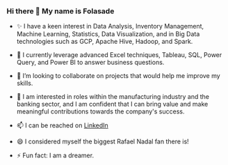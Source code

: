 ### Hi there 👋 My name is Folasade

- ✨ I have a keen interest in Data Analysis, Inventory Management, Machine Learning, Statistics, Data Visualization, and in Big Data technologies such as GCP, Apache Hive, Hadoop, and Spark.

- 🔭 I currently leverage advanced Excel techniques, Tableau, SQL, Power Query, and Power BI to answer business questions.

- 👯 I’m looking to collaborate on projects that would help me improve my skills.

- 🤔 I am interested in roles within the manufacturing industry and the banking sector, and I am confident that I can bring value and make meaningful contributions towards the company's success.

- 📫 I can be reached on [LinkedIn](https://www.linkedin.com/in/folasade-theresa-ojo-39769313b/) 

- 😄 I considered myself the biggest Rafael Nadal fan there is! 

- ⚡ Fun fact: I am a dreamer.
